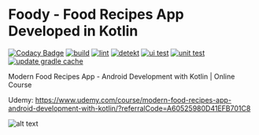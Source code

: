 # Foody - Food Recipes App Developed in Kotlin

[![Codacy Badge](https://api.codacy.com/project/badge/Grade/2eb6191ed07f4752a1b227bb9751a7cf)](https://app.codacy.com/gh/tecruz/Foody?utm_source=github.com&utm_medium=referral&utm_content=tecruz/Foody&utm_campaign=Badge_Grade_Settings)
[![build](https://github.com/tecruz/Foody/actions/workflows/build-debug.yml/badge.svg)](https://github.com/tecruz/Foody/actions/workflows/build-debug.yml)
[![lint](https://github.com/tecruz/Foody/actions/workflows/run-android-lint.yml/badge.svg)](https://github.com/tecruz/Foody/actions/workflows/run-android-lint.yml)
[![detekt](https://github.com/tecruz/Foody/actions/workflows/run-detekt.yml/badge.svg)](https://github.com/tecruz/Foody/actions/workflows/run-detekt.yml)
[![ui test](https://github.com/tecruz/Foody/actions/workflows/run-ui-test.yml/badge.svg)](https://github.com/tecruz/Foody/actions/workflows/run-ui-test.yml)
[![unit test](https://github.com/tecruz/Foody/actions/workflows/run-unit-test.yml/badge.svg)](https://github.com/tecruz/Foody/actions/workflows/run-unit-test.yml)
[![update gradle cache](https://github.com/tecruz/Foody/actions/workflows/update-gradle-cache.yml/badge.svg)](https://github.com/tecruz/Foody/actions/workflows/update-gradle-cache.yml)

Modern Food Recipes App - Android Development with Kotlin | Online Course

Udemy: https://www.udemy.com/course/modern-food-recipes-app-android-development-with-kotlin/?referralCode=A60525980D41EFB701C8
<br/>

![alt text](https://i.postimg.cc/6pt0GT54/Thumbnail-1.png)
